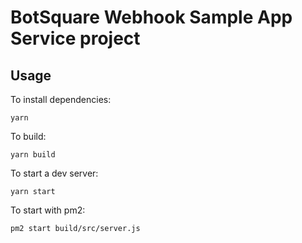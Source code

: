 # BotSquare Webhook Sample App Service project

## Usage

To install dependencies:
```
yarn
```

To build:
```
yarn build
```

To start a dev server:
```
yarn start
```

To start with pm2:
```
pm2 start build/src/server.js
```